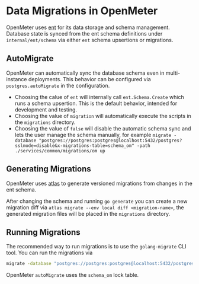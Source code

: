 # Data Migrations in OpenMeter

OpenMeter uses [ent](https://entgo.io) for its data storage and schema management. Database state is synced from the ent schema definitions under `internal/ent/schema` via either `ent` schema upsertions or migrations.

## AutoMigrate

OpenMeter can automatically sync the database schema even in multi-instance deployments. This behavior can be configured via `postgres.autoMigrate` in the configuration.
- Choosing the calue of `ent` will internally call `ent.Schema.Create` which runs a schema upsertion. This is the default behavior, intended for development and testing.
- Choosing the value of `migration` will automatically execute the scripts in the `migrations` directory.
- Choosing the value of `false` will disable the automatic schema sync and lets the user manage the schema manually, for example `migrate -database "postgres://postgres:postgres@localhost:5432/postgres?sslmode=disable&x-migrations-table=schema_om" -path ./services/common/migrations/om up`

## Generating Migrations

OpenMeter uses [atlas](https://atlasgo.io/) to generate versioned migrations from changes in the ent schema.

After changing the schema and running `go generate` you can create a new migration diff via `atlas migrate --env local diff <migration-name>`, the generated migration files will be placed in the `migrations` directory.

## Running Migrations

The recommended way to run migrations is to use the `golang-migrate` CLI tool. You can run the migrations via
```bash
migrate -database "postgres://postgres:postgres@localhost:5432/postgres?sslmode=disable&x-migrations-table=schema_om" -path ./services/common/migrations/om up
```

OpenMeter `autoMigrate` uses the `schema_om` lock table.
